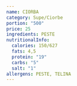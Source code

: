 ```yaml
---
name: CIORBA
category: Supe/Ciorbe
portion: "500"
price: 25
ingredients: PESTE
nutritionalInfo:
  calories: 150/627
  fats: 4,5
  protein: "19"
  carbs: "5"
  salt: "1"
allergens: PESTE, TELINA
---
```

